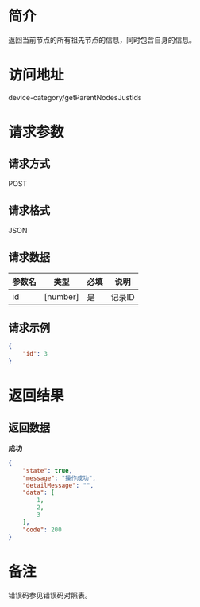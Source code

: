 # 简介
返回当前节点的所有祖先节点的信息，同时包含自身的信息。

# 访问地址
device-category/getParentNodesJustIds

# 请求参数

## 请求方式
POST

## 请求格式
JSON

## 请求数据
|参数名|类型|必填|说明|
|-|-|-|-|
|id|[number]|是|记录ID|

## 请求示例
```json
{
	"id": 3
}
```

# 返回结果
## 返回数据
**成功**
```json
{
    "state": true,
    "message": "操作成功",
    "detailMessage": "",
    "data": [
        1,
        2,
        3
    ],
    "code": 200
}
```


# 备注
错误码参见错误码对照表。